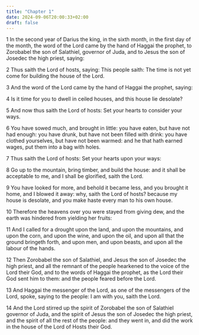 ```yaml
---
title: "Chapter 1"
date: 2024-09-06T20:00:33+02:00
draft: false
---
```



1 In the second year of Darius the king, in the sixth month, in the first day of the month, the word of the Lord came by the hand of Haggai the prophet, to Zorobabel the son of Salathiel, governor of Juda, and to Jesus the son of Josedec the high priest, saying:

2 Thus saith the Lord of hosts, saying: This people saith: The time is not yet come for building the house of the Lord.

3 And the word of the Lord came by the hand of Haggai the prophet, saying:

4 Is it time for you to dwell in ceiled houses, and this house lie desolate?

5 And now thus saith the Lord of hosts: Set your hearts to consider your ways.

6 You have sowed much, and brought in little: you have eaten, but have not had enough: you have drunk, but have not been filled with drink: you have clothed yourselves, but have not been warmed: and he that hath earned wages, put them into a bag with holes.

7 Thus saith the Lord of hosts: Set your hearts upon your ways:

8 Go up to the mountain, bring timber, and build the house: and it shall be acceptable to me, and I shall be glorified, saith the Lord.

9 You have looked for more, and behold it became less, and you brought it home, and I blowed it away: why, saith the Lord of hosts? because my house is desolate, and you make haste every man to his own house.

10 Therefore the heavens over you were stayed from giving dew, and the earth was hindered from yielding her fruits:

11 And I called for a drought upon the land, and upon the mountains, and upon the corn, and upon the wine, and upon the oil, and upon all that the ground bringeth forth, and upon men, and upon beasts, and upon all the labour of the hands.

12 Then Zorobabel the son of Salathiel, and Jesus the son of Josedec the high priest, and all the remnant of the people hearkened to the voice of the Lord their God, and to the words of Haggai the prophet, as the Lord their God sent him to them: and the people feared before the Lord.

13 And Haggai the messenger of the Lord, as one of the messengers of the Lord, spoke, saying to the people: I am with you, saith the Lord.

14 And the Lord stirred up the spirit of Zorobabel the son of Salathiel governor of Juda, and the spirit of Jesus the son of Josedec the high priest, and the spirit of all the rest of the people: and they went in, and did the work in the house of the Lord of Hosts their God.


